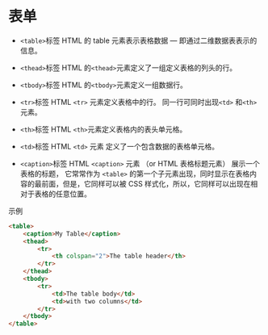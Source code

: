 # 表单
- `<table>`标签
HTML 的 table 元素表示表格数据 — 即通过二维数据表表示的信息。

- `<thead>`标签
HTML 的`<thead>`元素定义了一组定义表格的列头的行。

- `<tbody>`标签
HTML 的`<tbody>`元素定义一组数据行。

- `<tr>`标签
HTML `<tr>` 元素定义表格中的行。 同一行可同时出现`<td>` 和`<th>` 元素。

- `<th>`标签
HTML `<th>`元素定义表格内的表头单元格。

- `<td>`标签
HTML `<td>` 元素 定义了一个包含数据的表格单元格。

- `<caption>`标签
HTML `<caption>` 元素 （or HTML 表格标题元素） 展示一个表格的标题， 它常常作为 `<table>` 的第一个子元素出现，同时显示在表格内容的最前面，但是，它同样可以被 CSS 样式化，所以，它同样可以出现在相对于表格的任意位置。

示例
```html
<table>
    <caption>My Table</caption>
    <thead>
        <tr>
            <th colspan="2">The table header</th>
        </tr>
    </thead>
    <tbody>
        <tr>
            <td>The table body</td>
            <td>with two columns</td>
        </tr>
    </tbody>
</table>
```
